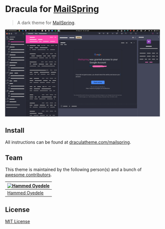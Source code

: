 # Dracula for [MailSpring](https://getmailspring.com)

> A dark theme for [MailSpring](https://getmailspring.com).

![Screenshot](./screenshot.png)

## Install

All instructions can be found at [draculatheme.com/mailspring](https://draculatheme.com/mailspring).

## Team

This theme is maintained by the following person(s) and a bunch of [awesome contributors](https://github.com/dracula/mailspring/graphs/contributors).

[![Hammed Oyedele](https://github.com/devhammed.png?size=100)](https://github.com/devhammed) |
--- |
[Hammed Oyedele](https://github.com/devhammed) |

## License

[MIT License](./LICENSE)
